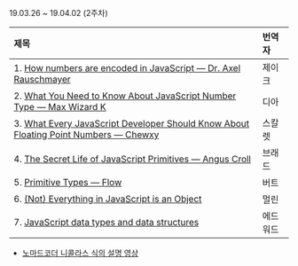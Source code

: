 19.03.26 ~ 19.04.02 (2주차)

| 제목 | 번역자 |
|:--------|:----|
| 1. [How numbers are encoded in JavaScript — Dr. Axel Rauschmayer](https://github.com/Lee-hyuna/33-js-concepts-kr/wiki/yongkwan-02) | 제이크 |
| 2. [What You Need to Know About JavaScript Number Type — Max Wizard K](https://github.com/Lee-hyuna/33-js-concepts-kr/wiki/%E1%84%8C%E1%85%A1%E1%84%87%E1%85%A1%E1%84%89%E1%85%B3%E1%84%8F%E1%85%B3%E1%84%85%E1%85%B5%E1%86%B8%E1%84%90%E1%85%B3-Number-type%E1%84%8B%E1%85%A6-%E1%84%83%E1%85%A2%E1%84%92%E1%85%A2-%E1%84%8B%E1%85%A1%E1%86%AF%E1%84%8B%E1%85%A1%E1%84%8B%E1%85%A3-%E1%84%92%E1%85%A1%E1%86%AF-%E1%84%80%E1%85%A5%E1%86%BA%E1%84%83%E1%85%B3%E1%86%AF) | 디아 |
| 3. [What Every JavaScript Developer Should Know About Floating Point Numbers — Chewxy](https://github.com/Lee-hyuna/33-js-concepts-kr/wiki/%E1%84%86%E1%85%A9%E1%84%83%E1%85%B3%E1%86%AB-%E1%84%8C%E1%85%A1%E1%84%87%E1%85%A1%E1%84%89%E1%85%B3%E1%84%8F%E1%85%B3%E1%84%85%E1%85%B5%E1%86%B8%E1%84%90%E1%85%B3-%E1%84%80%E1%85%A2%E1%84%87%E1%85%A1%E1%86%AF%E1%84%8C%E1%85%A1%E1%84%80%E1%85%A1-%E1%84%8B%E1%85%A1%E1%86%AF%E1%84%8B%E1%85%A1%E1%84%8B%E1%85%A3%E1%84%92%E1%85%A1%E1%84%82%E1%85%B3%E1%86%AB-%E1%84%87%E1%85%AE%E1%84%83%E1%85%A9%E1%86%BC%E1%84%89%E1%85%A9%E1%84%89%E1%85%AE%E1%84%8C%E1%85%A5%E1%86%B7) | 스칼렛 |
| 4. [The Secret Life of JavaScript Primitives — Angus Croll](https://github.com/Lee-hyuna/33-js-concepts-kr/wiki/%E1%84%8B%E1%85%AF%E1%86%AB%E1%84%89%E1%85%B5-%E1%84%8C%E1%85%A1%E1%84%87%E1%85%A1%E1%84%89%E1%85%B3%E1%84%8F%E1%85%B3%E1%84%85%E1%85%B5%E1%86%B8%E1%84%90%E1%85%B3%E1%84%8B%E1%85%B4-%E1%84%87%E1%85%B5%E1%84%86%E1%85%B5%E1%86%AF%E1%84%89%E1%85%B3%E1%84%85%E1%85%A5%E1%86%AB-%E1%84%89%E1%85%A1%E1%86%B1) | 브래드 |
| 5. [Primitive Types — Flow](https://github.com/Lee-hyuna/33-js-concepts-kr/wiki/Primitive-Types-%E2%80%94-Flow) | 버트 |
| 6. [(Not) Everything in JavaScript is an Object](https://github.com/Lee-hyuna/33-js-concepts-kr/wiki/Javascript-의-모든것은-Object-이다.%3F-아니다.%3F.md) | 멀린 |
| 7. [JavaScript data types and data structures](https://github.com/Lee-hyuna/33-js-concepts-kr/wiki/JavaScript-%EB%8D%B0%EC%9D%B4%ED%84%B0-%EC%9C%A0%ED%98%95-%EB%B0%8F-%EB%8D%B0%EC%9D%B4%ED%84%B0-%EA%B5%AC%EC%A1%B0) | 에드워드 |

- [노마드코더 니콜라스 식의 설명 영상](https://www.youtube.com/watch?v=IMyvCJKZSL8)
